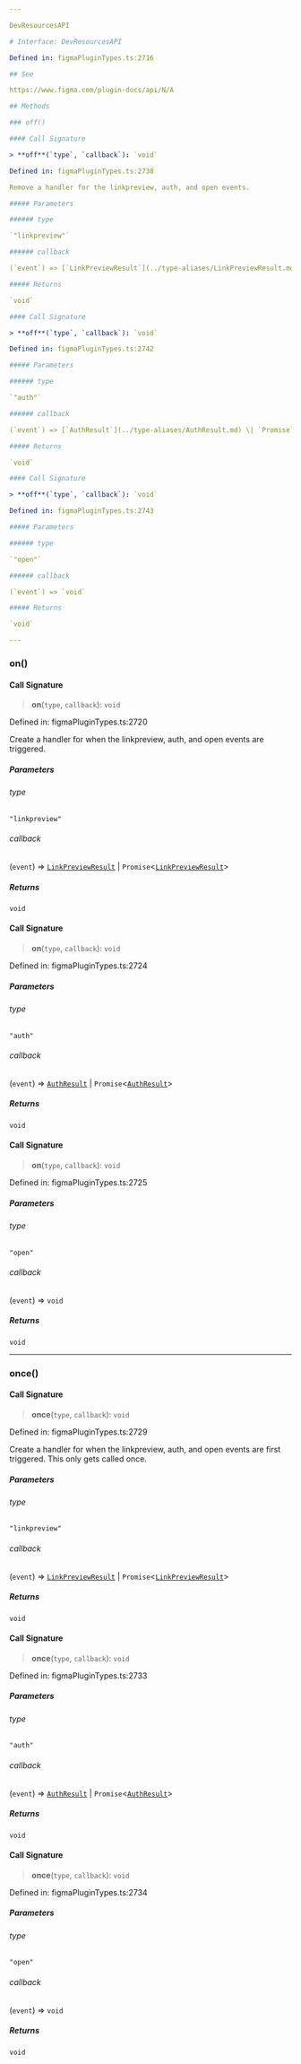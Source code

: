 ```yaml
---

DevResourcesAPI

# Interface: DevResourcesAPI

Defined in: figmaPluginTypes.ts:2716

## See

https://www.figma.com/plugin-docs/api/N/A

## Methods

### off()

#### Call Signature

> **off**(`type`, `callback`): `void`

Defined in: figmaPluginTypes.ts:2738

Remove a handler for the linkpreview, auth, and open events.

##### Parameters

###### type

`"linkpreview"`

###### callback

(`event`) => [`LinkPreviewResult`](../type-aliases/LinkPreviewResult.md) \| `Promise`\<[`LinkPreviewResult`](../type-aliases/LinkPreviewResult.md)\>

##### Returns

`void`

#### Call Signature

> **off**(`type`, `callback`): `void`

Defined in: figmaPluginTypes.ts:2742

##### Parameters

###### type

`"auth"`

###### callback

(`event`) => [`AuthResult`](../type-aliases/AuthResult.md) \| `Promise`\<[`AuthResult`](../type-aliases/AuthResult.md)\>

##### Returns

`void`

#### Call Signature

> **off**(`type`, `callback`): `void`

Defined in: figmaPluginTypes.ts:2743

##### Parameters

###### type

`"open"`

###### callback

(`event`) => `void`

##### Returns

`void`

---
```


### on()

#### Call Signature

> **on**(`type`, `callback`): `void`

Defined in: figmaPluginTypes.ts:2720

Create a handler for when the linkpreview, auth, and open events are triggered.

##### Parameters

###### type

`"linkpreview"`

###### callback

(`event`) => [`LinkPreviewResult`](../type-aliases/LinkPreviewResult.md) \| `Promise`\<[`LinkPreviewResult`](../type-aliases/LinkPreviewResult.md)\>

##### Returns

`void`

#### Call Signature

> **on**(`type`, `callback`): `void`

Defined in: figmaPluginTypes.ts:2724

##### Parameters

###### type

`"auth"`

###### callback

(`event`) => [`AuthResult`](../type-aliases/AuthResult.md) \| `Promise`\<[`AuthResult`](../type-aliases/AuthResult.md)\>

##### Returns

`void`

#### Call Signature

> **on**(`type`, `callback`): `void`

Defined in: figmaPluginTypes.ts:2725

##### Parameters

###### type

`"open"`

###### callback

(`event`) => `void`

##### Returns

`void`

---

### once()

#### Call Signature

> **once**(`type`, `callback`): `void`

Defined in: figmaPluginTypes.ts:2729

Create a handler for when the linkpreview, auth, and open events are first triggered. This only gets called once.

##### Parameters

###### type

`"linkpreview"`

###### callback

(`event`) => [`LinkPreviewResult`](../type-aliases/LinkPreviewResult.md) \| `Promise`\<[`LinkPreviewResult`](../type-aliases/LinkPreviewResult.md)\>

##### Returns

`void`

#### Call Signature

> **once**(`type`, `callback`): `void`

Defined in: figmaPluginTypes.ts:2733

##### Parameters

###### type

`"auth"`

###### callback

(`event`) => [`AuthResult`](../type-aliases/AuthResult.md) \| `Promise`\<[`AuthResult`](../type-aliases/AuthResult.md)\>

##### Returns

`void`

#### Call Signature

> **once**(`type`, `callback`): `void`

Defined in: figmaPluginTypes.ts:2734

##### Parameters

###### type

`"open"`

###### callback

(`event`) => `void`

##### Returns

`void`
